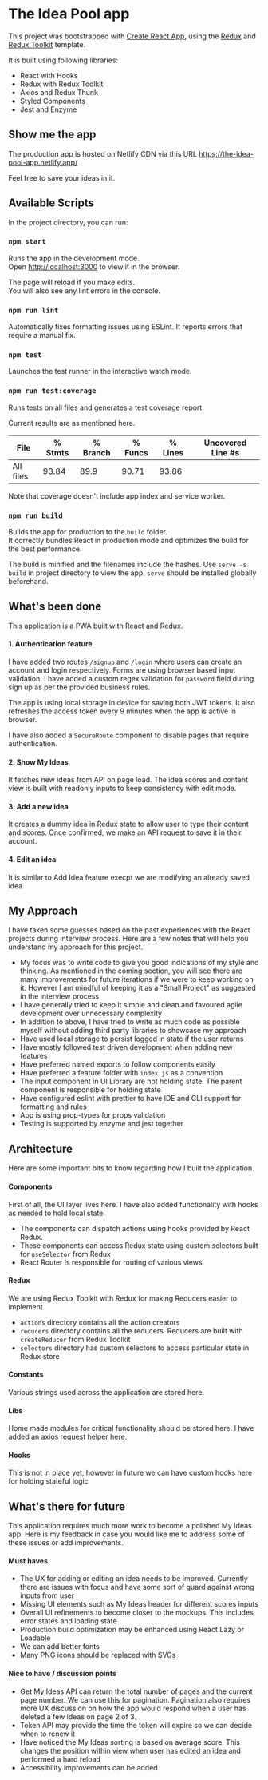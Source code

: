 # The Idea Pool app
This project was bootstrapped with [Create React App](https://github.com/facebook/create-react-app), using the [Redux](https://redux.js.org/) and [Redux Toolkit](https://redux-toolkit.js.org/) template.

It is built using following libraries: 

* React with Hooks
* Redux with Redux Toolkit
* Axios and Redux Thunk
* Styled Components
* Jest and Enzyme


## Show me the app

The production app is hosted on Netlify CDN via this URL https://the-idea-pool-app.netlify.app/

Feel free to save your ideas in it. 


## Available Scripts

In the project directory, you can run:

### `npm start`

Runs the app in the development mode.<br />
Open [http://localhost:3000](http://localhost:3000) to view it in the browser.

The page will reload if you make edits.<br />
You will also see any lint errors in the console.

### `npm run lint`

Automatically fixes formatting issues using ESLint. It reports errors that require a manual fix.

### `npm test`

Launches the test runner in the interactive watch mode.

### `npm run test:coverage`

Runs tests on all files and generates a test coverage report.

Current results are as mentioned here.

File                         |  % Stmts | % Branch |  % Funcs |  % Lines | Uncovered Line #s |
-----------------------------|----------|----------|----------|----------|-------------------|
All files                    |    93.84 |     89.9 |    90.71 |    93.86 |                   |

Note that coverage doesn't include app index and service worker.

### `npm run build`

Builds the app for production to the `build` folder.<br />
It correctly bundles React in production mode and optimizes the build for the best performance.

The build is minified and the filenames include the hashes. Use `serve -s build` in project directory to view the app. `serve` should be installed globally beforehand.

## What's been done

This application is a PWA built with React and Redux.

#### 1. Authentication feature

I have added two routes `/signup` and `/login` where users can create an account and login respectively.
Forms are using browser based input validation.
I have added a custom regex validation for `password` field during sign up as per the provided business rules. 

The app is using local storage in device for saving both JWT tokens. It also refreshes the access token every 9 minutes when the app is active in browser.

I have also added a `SecureRoute` component to disable pages that require authentication. 

#### 2. Show My Ideas

It fetches new ideas from API on page load. The idea scores and content view is built with readonly inputs to keep consistency with edit mode.

#### 3. Add a new idea

It creates a dummy idea in Redux state to allow user to type their content and scores. Once confirmed, we make an API request to save it in their account. 

#### 4. Edit an idea

It is similar to Add Idea feature execpt we are modifying an already saved idea. 



## My Approach

I have taken some guesses based on the past experiences with the React projects during interview process. Here are a few notes that will help you understand my approach for this project.

* My focus was to write code to give you good indications of my style and thinking. As mentioned in the coming section, you will see there are many improvements for future iterations if we were to keep working on it. However I am mindful of keeping it as a "Small Project" as suggested in the interview process  
* I have generally tried to keep it simple and clean and favoured agile development over unnecessary complexity
* In addition to above, I have tried to write as much code as possible myself without adding third party libraries to showcase my approach
* Have used local storage to persist logged in state if the user returns
* Have mostly followed test driven development when adding new features
* Have preferred named exports to follow components easily 
* Have preferred a feature folder with `index.js` as a convention
* The input component in UI Library are not holding state. The parent component is responsible for holding state
* Have configured eslint with prettier to have IDE and CLI support for formatting and rules
* App is using prop-types for props validation
* Testing is supported by enzyme and jest together

## Architecture

Here are some important bits to know regarding how I built the application.

#### Components

First of all, the UI layer lives here. I have also added functionality with hooks as needed to hold local state. 

* The components can dispatch actions using hooks provided by React Redux.
* These components can access Redux state using custom selectors built for `useSelector` from Redux
* React Router is responsible for routing of various views

#### Redux

We are using Redux Toolkit with Redux for making Reducers easier to implement.

* `actions` directory contains all the action creators
* `reducers` directory contains all the reducers. Reducers are built with `createReducer` from Redux Toolkit
* `selectors` directory has custom selectors to access particular state in Redux store

#### Constants

Various strings used across the application are stored here.

#### Libs

Home made modules for critical functionality should be stored here. I have added an axios request helper here.

#### Hooks

This is not in place yet, however in future we can have custom hooks here for holding stateful logic 


## What's there for future

This application requires much more work to become a polished My Ideas app. Here is my feedback in case you would like me to address some of these issues or add improvements.

#### Must haves

* The UX for adding or editing an idea needs to be improved. Currently there are issues with focus and have some sort of guard against wrong inputs from user
* Missing UI elements such as My Ideas header for different scores inputs
* Overall UI refinements to become closer to the mockups. This includes error states and loading state
* Production build optimization may be enhanced using React Lazy or Loadable 
* We can add better fonts
* Many PNG icons should be replaced with SVGs 

#### Nice to have / discussion points

* Get My Ideas API can return the total number of pages and the current page number. We can use this for pagination. Pagination also requires more UX discussion on how the app would respond when a user has deleted a few ideas on page 2 of 3.   
* Token API may provide the time the token will expire so we can decide when to renew it
* Have noticed the My Ideas sorting is based on average score. This changes the position within view when user has edited an idea and performed a hard reload
* Accessibility improvements can be added

